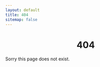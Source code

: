 ```yaml
---
layout: default
title: 404
sitemap: false
---
```

<center><h1>404</h1></center>
Sorry this page does not exist.
